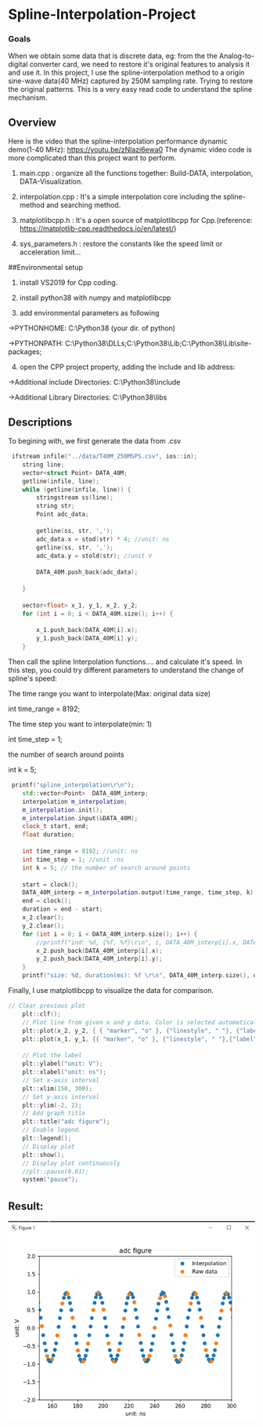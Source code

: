 [//]: # (Image References)
[image1]: ./snapshot/result.png

# Spline-Interpolation-Project


### Goals
When we obtain some data that is discrete data, eg: from the the Analog-to-digital converter card, we need to restore it's original features to analysis it and use it.
In this project, I use the spline-interpolation method to a origin sine-wave data(40 MHz) captured by 250M sampling rate. Trying to restore the original patterns.
This is a very easy read code to understand the spline mechanism.

## Overview  
Here is the video that the spline-interpolation performance dynamic demo(1-40 MHz): https://youtu.be/zNlazi6ewa0
The dynamic video code is more complicated than this project want to perform. 

1. main.cpp : organize all the functions together: Build-DATA, interpolation, DATA-Visualization.

2. interpolation.cpp : It's a simple interpolation core including the spline-method and searching method.

3. matplotlibcpp.h : It's a open source of matplotlibcpp for Cpp.(reference: https://matplotlib-cpp.readthedocs.io/en/latest/) 

4. sys_parameters.h : restore the constants like the speed limit or acceleration limit...

##Environmental setup

1. install VS2019 for Cpp coding.

2. install python38 with numpy and matplotlibcpp

3. add environmental parameters as following
 
->PYTHONHOME: C:\Python38 (your dir. of python) 

->PYTHONPATH: C:\Python38\DLLs;C:\Python38\Lib;C:\Python38\Lib\site-packages;

4. open the CPP project property, adding the include and lib address:
 
->Additional include Directories:  C:\Python38\include

->Additional Library Directories: C:\Python38\libs


## Descriptions

To begining with, we first generate the data from .csv

```cpp
 ifstream infile("../data/T40M_250MSPS.csv", ios::in);
    string line;
    vector<struct Point> DATA_40M;
    getline(infile, line);
    while (getline(infile, line)) {
        stringstream ss(line);
        string str;
        Point adc_data;

        getline(ss, str, ',');
        adc_data.x = stod(str) * 4; //unit: ns
        getline(ss, str, ',');
        adc_data.y = stold(str); //unit V

        DATA_40M.push_back(adc_data);

    }
    
    vector<float> x_1, y_1, x_2, y_2;
    for (int i = 0; i < DATA_40M.size(); i++) {
        
        x_1.push_back(DATA_40M[i].x);
        y_1.push_back(DATA_40M[i].y);
    }

```

Then call the spline Interpolation functions.... and calculate it's speed.
In this step, you could try different parameters to understand the change of spline's speed: 

The time range you want to interpolate(Max: original data size)

int time_range = 8192;

The time step you want to interpolate(min: 1)

int time_step = 1; 

the number of search around points

int k = 5; 


```cpp
 printf("spline_interpolation\r\n");
    std::vector<Point>  DATA_40M_interp;
    interpolation m_interpolation;
    m_interpolation.init();
    m_interpolation.input(&DATA_40M);    
    clock_t start, end;
    float duration;
    
    int time_range = 8192; //unit: ns
    int time_step = 1; //unit :ns
    int k = 5; // the number of search around points

    start = clock();
    DATA_40M_interp = m_interpolation.output(time_range, time_step, k);
    end = clock();
    duration = end - start;
    x_2.clear();
    y_2.clear();
    for (int i = 0; i < DATA_40M_interp.size(); i++) {
        //printf("ind: %d, {%f, %f}\r\n", i, DATA_40M_interp[i].x, DATA_40M_interp[i].y);
        x_2.push_back(DATA_40M_interp[i].x);
        y_2.push_back(DATA_40M_interp[i].y);
    }
    printf("size: %d, duration(ms): %f \r\n", DATA_40M_interp.size(), duration);
```

Finally, I use matplotlibcpp to visualize the data for comparison.

```cpp
// Clear previous plot
    plt::clf();
    // Plot line from given x and y data. Color is selected automatically.
    plt::plot(x_2, y_2, { { "marker", "o" }, {"linestyle", " "}, {"label", "Interpolation"} });
    plt::plot(x_1, y_1, {{ "marker", "o" }, {"linestyle", " "},{"label", "Raw data"} });   

    // Plot the label
    plt::ylabel("unit: V");
    plt::xlabel("unit: ns");    
    // Set x-axis interval
    plt::xlim(150, 300);
    // Set y-axis interval
    plt::ylim(-2, 2);
    // Add graph title
    plt::title("adc figure");
    // Enable legend.
    plt::legend();
    // Display plot
    plt::show();
    // Display plot continuously
    //plt::pause(0.01);
    system("pause");

```
## Result:　
![image1]




